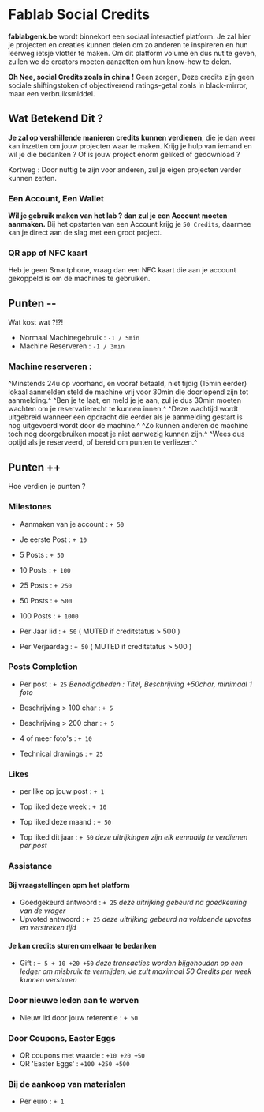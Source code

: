 # Fablab Social Credits
**fablabgenk.be** wordt binnekort een sociaal interactief platform.
Je zal hier je projecten en creaties kunnen delen om zo anderen te inspireren en hun leerweg ietsje vlotter te maken.
Om dit platform volume en dus nut te geven, zullen we de creators moeten aanzetten om hun know-how te delen.

__Oh Nee, social Credits zoals in china !__
Geen zorgen,
Deze credits zijn geen sociale shiftingstoken of objectiverend ratings-getal zoals in black-mirror, maar een verbruiksmiddel.

## Wat Betekend Dit ?
**Je zal op vershillende manieren credits kunnen verdienen**, die je dan weer kan inzetten om jouw projecten waar te maken.
Krijg je hulp van iemand en wil je die bedanken ?
Of is jouw project enorm geliked of gedownload ?

Kortweg : Door nuttig te zijn voor anderen, zul je eigen projecten verder kunnen zetten.

### Een Account, Een Wallet
**Wil je gebruik maken van het lab ? dan zul je een Account moeten aanmaken.**
Bij het opstarten van een Account krijg je ```50 Credits```, daarmee kan je direct aan de slag met een groot project.

### QR app of NFC kaart
Heb je geen Smartphone, vraag dan een NFC kaart die aan je account gekoppeld is om de machines te gebruiken.

## Punten --
Wat kost wat ?!?!
- Normaal Machinegebruik  : ```-1 / 5min```
- Machine Reserveren      : ```-1 / 3min```

### Machine reserveren :
^Minstends 24u op voorhand, en vooraf betaald, niet tijdig (15min eerder) lokaal aanmelden steld de machine vrij voor 30min die doorlopend zijn tot aanmelding.^
^Ben je te laat, en meld je je aan, zul je dus 30min moeten wachten om je reservatierecht te kunnen innen.^
^Deze wachtijd wordt uitgebreid wanneer een opdracht die eerder als je aanmelding gestart is nog uitgevoerd wordt door de machine.^
^Zo kunnen anderen de machine toch nog doorgebruiken moest je niet aanwezig kunnen zijn.^
^Wees dus optijd als je reserveerd, of bereid om punten te verliezen.^

## Punten ++
Hoe verdien je punten ?

### Milestones
- Aanmaken van je account : ```+ 50```

- Je eerste Post          : ```+ 10```
- 5 Posts                 : ```+ 50```
- 10 Posts                : ```+ 100```
- 25 Posts                : ```+ 250```
- 50 Posts                : ```+ 500```
- 100 Posts               : ```+ 1000```

- Per Jaar lid            : ```+ 50``` ( MUTED if creditstatus > 500 )
- Per Verjaardag          : ```+ 50``` ( MUTED if creditstatus > 500 )

### Posts Completion
- Per post                : ```+ 25```
_Benodigdheden : Titel, Beschrijving +50char, minimaal 1 foto_

- Beschrijving > 100 char : ```+ 5```
- Beschrijving > 200 char : ```+ 5```
- 4 of meer foto's        : ```+ 10```
- Technical drawings      : ```+ 25```

### Likes
- per like op jouw post   : ```+ 1```

- Top liked deze week     : ```+ 10```
- Top liked deze maand    : ```+ 50```
- Top liked dit jaar      : ```+ 50```
_deze uitrijkingen zijn elk eenmalig te verdienen per post_

### Assistance
#### Bij vraagstellingen opm het platform
- Goedgekeurd antwoord    : ```+ 25```
_deze uitrijking gebeurd na goedkeuring van de vrager_
- Upvoted antwoord        : ```+ 25```
_deze uitrijking gebeurd na voldoende upvotes en verstreken tijd_

#### Je kan credits sturen om elkaar te bedanken
- Gift                    : ```+ 5 + 10 +20 +50```
_deze transacties worden bijgehouden op een ledger om misbruik te vermijden, Je zult maximaal 50 Credits per week kunnen versturen_

### Door nieuwe leden aan te werven
- Nieuw lid door jouw referentie : ```+ 50```

### Door Coupons, Easter Eggs
- QR coupons met waarde   : ```+10 +20 +50```
- QR 'Easter Eggs'        : ```+100 +250 +500```

### Bij de aankoop van materialen
- Per euro                : ```+ 1```

